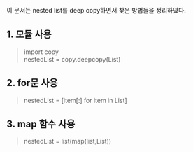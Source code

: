 이 문서는 nested list를 deep copy하면서 찾은 방법들을 정리하였다.

## 1. 모듈 사용
>import copy  
>nestedList = copy.deepcopy(List)  


## 2. for문 사용
>nestedList = [item[:] for item in List]  


## 3. map 함수 사용
>nestedList = list(map(list,List))  
